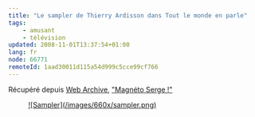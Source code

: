 ```yaml
---
title: "Le sampler de Thierry Ardisson dans Tout le monde en parle"
tags:
    - amusant
    - télévision
updated: 2008-11-01T13:37:54+01:00
lang: fr
node: 66771
remoteId: 1aad30011d115a54d999c5cce99cf766
---
```


Récupéré depuis [Web Archive](http://web.archive.org), [&quot;Magnéto Serge !&quot;](http://sampler.pwet.fr)

<figure class="object-center"><a href="http://sampler.pwet.fr">![Sampler](/images/660x/sampler.png)
</a></figure>

